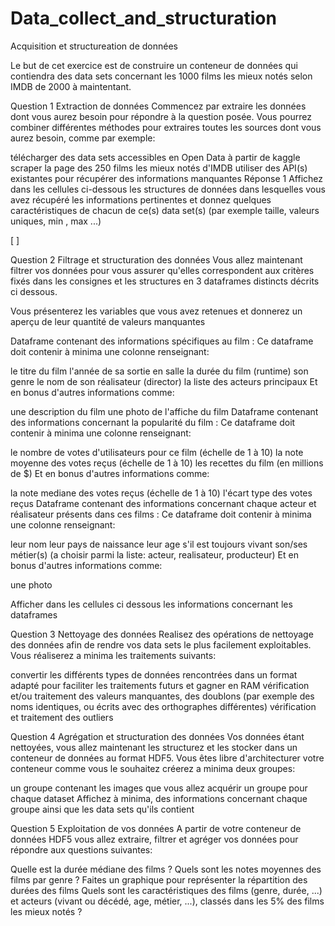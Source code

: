 # Data_collect_and_structuration
Acquisition et structureation de données

Le but de cet exercice est de construire un conteneur de données qui contiendra des data sets concernant les 1000 films les mieux notés selon IMDB de 2000 à maintentant.

Question 1 
Extraction de données
Commencez par extraire les données dont vous aurez besoin pour répondre à la question posée. Vous pourrez combiner différentes méthodes pour extraires toutes les sources dont vous aurez besoin, comme par exemple:

télécharger des data sets accessibles en Open Data à partir de kaggle
scraper la page des 250 films les mieux notés d'IMDB
utiliser des API(s) existantes pour récupérer des informations manquantes
Réponse 1
Affichez dans les cellules ci-dessous les structures de données dans lesquelles vous avez récupéré les informations pertinentes et donnez quelques caractéristiques de chacun de ce(s) data set(s) (par exemple taille, valeurs uniques, min , max ...)

[ ]

Question 2 
Filtrage et structuration des données
Vous allez maintenant filtrer vos données pour vous assurer qu'elles correspondent aux critères fixés dans les consignes et les structures en 3 dataframes distincts décrits ci dessous.

Vous présenterez les variables que vous avez retenues et donnerez un aperçu de leur quantité de valeurs manquantes

Dataframe contenant des informations spécifiques au film :
Ce dataframe doit contenir à minima une colonne renseignant:

le titre du film
l'année de sa sortie en salle
la durée du film (runtime)
son genre
le nom de son réalisateur (director)
la liste des acteurs principaux
Et en bonus d'autres informations comme:

une description du film
une photo de l'affiche du film
Dataframe contenant des informations concernant la popularité du film :
Ce dataframe doit contenir à minima une colonne renseignant:

le nombre de votes d'utilisateurs pour ce film (échelle de 1 à 10)
la note moyenne des votes reçus (échelle de 1 à 10)
les recettes du film (en millions de $)
Et en bonus d'autres informations comme:

la note mediane des votes reçus (échelle de 1 à 10)
l'écart type des votes reçus
Dataframe contenant des informations concernant chaque acteur et réalisateur présents dans ces films :
Ce dataframe doit contenir à minima une colonne renseignant:

leur nom
leur pays de naissance
leur age
s'il est toujours vivant
son/ses métier(s) (a choisir parmi la liste: acteur, realisateur, producteur)
Et en bonus d'autres informations comme:

une photo

Afficher dans les cellules ci dessous les informations concernant les dataframes

Question 3 
Nettoyage des données
Realisez des opérations de nettoyage des données afin de rendre vos data sets le plus facilement exploitables. Vous réaliserez a minima les traitements suivants:

convertir les différents types de données rencontrées dans un format adapté pour faciliter les traitements futurs et gagner en RAM
vérification et/ou traitement des valeurs manquantes, des doublons (par exemple des noms identiques, ou écrits avec des orthographes différentes)
vérification et traitement des outliers

Question 4 
Agrégation et structuration des données
Vos données étant nettoyées, vous allez maintenant les structurez et les stocker dans un conteneur de données au format HDF5. Vous êtes libre d'architecturer votre conteneur comme vous le souhaitez créerez a minima deux groupes:

un groupe contenant les images que vous allez acquérir
un groupe pour chaque dataset
Affichez à minima, des informations concernant chaque groupe ainsi que les data sets qu'ils contient

Question 5 
Exploitation de vos données
A partir de votre conteneur de données HDF5 vous allez extraire, filtrer et agréger vos données pour répondre aux questions suivantes:

Quelle est la durée médiane des films ? 
Quels sont les notes moyennes des films par genre ?
Faites un graphique pour représenter la répartition des durées des films 
Quels sont les caractéristiques des films (genre, durée, ...) et acteurs (vivant ou décédé, age, métier, ...), classés dans les 5% des films les mieux notés ? 

